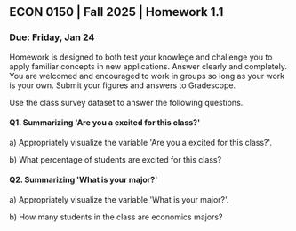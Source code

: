 

<div style="margin-top: -70px;"></div>

## ECON 0150 | Fall 2025 | Homework 1.1

### Due: Friday, Jan 24

Homework is designed to both test your knowlege and challenge you to apply familiar concepts in new applications. Answer clearly and completely. You are welcomed and encouraged to work in groups so long as your work is your own. Submit your figures and answers to Gradescope.

Use the class survey dataset to answer the following questions.

#### Q1. Summarizing 'Are you a excited for this class?'

a) Appropriately visualize the variable 'Are you a excited for this class?'.

b) What percentage of students are excited for this class?

#### Q2. Summarizing 'What is your major?'

a) Appropriately visualize the variable 'What is your major?'.

b) How many students in the class are economics majors?
